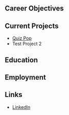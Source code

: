 ## Career Objectives  

## Current Projects

* [Quiz Pop](quiz-pop/)
* Test Project 2

## Education

## Employment

## Links

* [LinkedIn](https://www.linkedin.com/in/bondcsm/)
